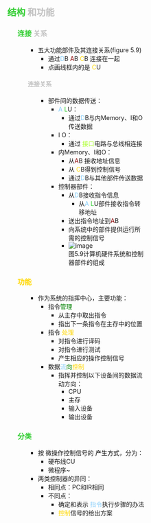 <div style="float: left; width: 64%; padding: 1%;">

##  <span style="color: LimeGreen;">结构</span> <span style="color: silver;">和功能  

<ul>

###  <span style="color: LimeGreen;">连接 <span style="color: silver;">关系

<ul>

- 五大功能部件及其连接关系(figure 5.9)
  - 通过<span style="color: LightSkyBlue;">D</span>B <span style="color: DarkRed;">A</span>B  <span style="color: Gold;">C</span>B 连接在一起
  - <span style="font-size: 14px;">  点画线框内的是 <span style="color: Gold;">C</span>U

####  <span style="color: silver;">连接关系

<ul>

- 部件间的数据传送：
  - <span style="color: LightSkyBlue;">A</span> <span style="color: LimeGreen;">L</span>U：
    - 通过<span style="color: LightSkyBlue;">D</span>B与内Memory、I和O 传送数据
  - I O：
    - 通过 <span style="color: GreenYellow;">接口</span>电路与总线相连接
  - 内Memory、I和O：
    - 从<span style="color: DarkRed;">A</span>B 接收地址信息
    - 从 <span style="color: Gold;">C</span>B得到控制信号
    - 通过<span style="color: LightSkyBlue;">D</span>B与其他部件传送数据
  - 控制器部件：
    - 从<span style="color: LightSkyBlue;">D</span>B接收指令信息
      - 从<span style="color: LightSkyBlue;">A</span> <span style="color: LimeGreen;">L</span>U部件接收指令转移地址
    - 送出指令地址到<span style="color: DarkRed;">A</span>B
    - 向系统中的部件提供运行所需的控制信号
    - ![image](https://bluejedis.github.io/picx-images-hosting/test/image.58hfcnfphn.webp)  
图5.9计算机硬件系统和控制器部件的组成  

</ul>

</ul>

###  <span style="color: Gold;">功能

<ul>

- 作为系统的指挥中心，主要功能：
  - 指令<span style="color: green;">管理</span>
    - 从主存中取出指令
    - 指出下一条指令在主存中的位置
  - 指令 <span style="color: Gold;">处理</span>
    - 对指令进行译码
    - 对指令进行测试
    - 产生相应的操作控制信号
  - 数据<span style="color: LightSkyBlue;">流</span><span style="color: green;">向</span><span style="color: Gold;">控制</span>
    - 指挥并控制以下设备间的数据流动方向：
      - CPU
      - 主存
      - 输入设备
      - 输出设备
</ul>

###  <span style="color: LimeGreen;">分类</span>

<ul>

- 按 微操作控制信号的 <span style="color: black;">产生方式</span>，分为：
  - 硬布线CU
  - 微程序~
- 两类控制器的异同：
  - 相同点：PC和IR相同
  - 不同点：
    - 确定和表示 <span style="color: LightSkyBlue;">指令</span>执行步骤的办法
    -  <span style="color: Gold;">控制</span>信号的给出方案

</ul>

</ul>



</div>
<div style="float: right; width: 26%; padding: 1%;">

</div>
<div style="clear: both;"></div>
